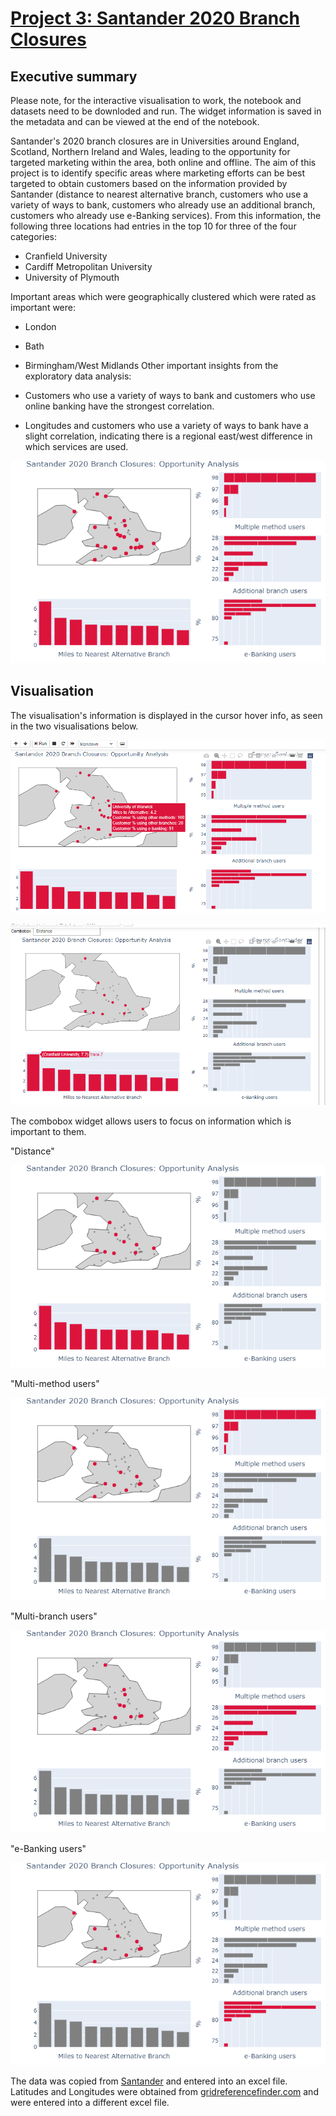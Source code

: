 # [Project 3: Santander 2020 Branch Closures](https://github.com/mthorp363/santander_branch_closures/blob/master/Closures_2020.ipynb)
## Executive summary

Please note, for the interactive visualisation to work, the notebook and datasets need to be downloded and run. The widget information is saved in the metadata and can be viewed at the end of the notebook.

Santander's 2020 branch closures are in Universities around England, Scotland, Northern Ireland and Wales, leading to the opportunity for targeted marketing within the area, both online and offline. The aim of this project is to identify specific areas where marketing efforts can be best targeted to obtain customers based on the information provided by Santander (distance to nearest alternative branch, customers who use a variety of ways to bank, customers who already use an additional branch, customers who already use e-Banking services). From this information, the following three locations had entries in the top 10 for three of the four categories:

- Cranfield University
- Cardiff Metropolitan University
- University of Plymouth

Important areas which were geographically clustered which were rated as important were:

- London
- Bath
- Birmingham/West Midlands
Other important insights from the exploratory data analysis:

- Customers who use a variety of ways to bank and customers who use online banking have the strongest correlation.
- Longitudes and customers who use a variety of ways to bank have a slight correlation, indicating there is a regional east/west difference in which services are used.

![Visualisation: Important](newplot.png "Important branch closure locations")

## Visualisation


The visualisation's information is displayed in the cursor hover info, as seen in the two visualisations below.

![Visualisation: hoverinfo](hoverinfo.png "Hover info")

![Visualisation: hoverinfo2](hoverinfo2.png "Hover info 2")

The combobox widget allows users to focus on information which is important to them.

"Distance"

![Visualisation: distance](newplot%20(1).png "Distance")

"Multi-method users"

![Visualisation: Multi-method users](newplot%20(2).png "Multi-method users")

"Multi-branch users"

![Visualisation: Multi-branch users](newplot%20(3).png "Multi-branch users")

"e-Banking users"

![Visualisation: e-Banking users](newplot%20(4).png "e-Banking users")




The data was copied from [Santander](https://www.santander.co.uk/personal/support/ways-to-bank/our-branches) and entered into an excel file. Latitudes and Longitudes were obtained from [gridreferencefinder.com](https://gridreferencefinder.com/batchConvert/batchConvert.php) and were entered into a different excel file.


